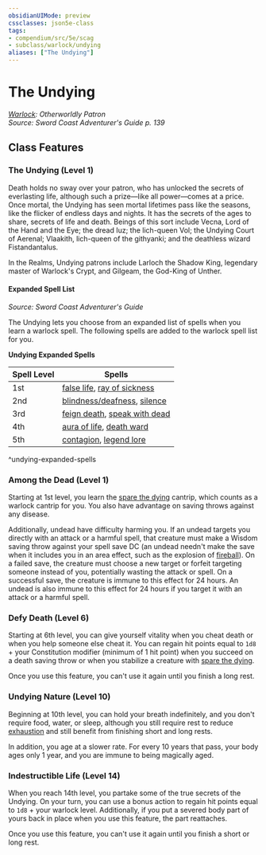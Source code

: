 ```yaml
---
obsidianUIMode: preview
cssclasses: json5e-class
tags:
- compendium/src/5e/scag
- subclass/warlock/undying
aliases: ["The Undying"]
---
```

# The Undying
*[Warlock](warlock.md): Otherworldly Patron*  
*Source: Sword Coast Adventurer's Guide p. 139*  


## Class Features

### The Undying (Level 1)

Death holds no sway over your patron, who has unlocked the secrets of everlasting life, although such a prize—like all power—comes at a price. Once mortal, the Undying has seen mortal lifetimes pass like the seasons, like the flicker of endless days and nights. It has the secrets of the ages to share, secrets of life and death. Beings of this sort include Vecna, Lord of the Hand and the Eye; the dread Iuz; the lich-queen Vol; the Undying Court of Aerenal; Vlaakith, lich-queen of the githyanki; and the deathless wizard Fistandantalus.

In the Realms, Undying patrons include Larloch the Shadow King, legendary master of Warlock's Crypt, and Gilgeam, the God-King of Unther.

#### Expanded Spell List
_Source: Sword Coast Adventurer's Guide_

The Undying lets you choose from an expanded list of spells when you learn a warlock spell. The following spells are added to the warlock spell list for you.

**Undying Expanded Spells**

| Spell Level | Spells |
|-------------|--------|
| 1st | [false life](Mechanics/spells/false-life.md), [ray of sickness](Mechanics/spells/ray-of-sickness.md) |
| 2nd | [blindness/deafness](Mechanics/spells/blindness-deafness.md), [silence](Mechanics/spells/silence.md) |
| 3rd | [feign death](Mechanics/spells/feign-death.md), [speak with dead](Mechanics/spells/speak-with-dead.md) |
| 4th | [aura of life](Mechanics/spells/aura-of-life.md), [death ward](Mechanics/spells/death-ward.md) |
| 5th | [contagion](Mechanics/spells/contagion.md), [legend lore](Mechanics/spells/legend-lore.md) |
^undying-expanded-spells

### Among the Dead (Level 1)

Starting at 1st level, you learn the [spare the dying](Mechanics/spells/spare-the-dying.md) cantrip, which counts as a warlock cantrip for you. You also have advantage on saving throws against any disease.

Additionally, undead have difficulty harming you. If an undead targets you directly with an attack or a harmful spell, that creature must make a Wisdom saving throw against your spell save DC (an undead needn't make the save when it includes you in an area effect, such as the explosion of [fireball](Mechanics/spells/fireball.md)). On a failed save, the creature must choose a new target or forfeit targeting someone instead of you, potentially wasting the attack or spell. On a successful save, the creature is immune to this effect for 24 hours. An undead is also immune to this effect for 24 hours if you target it with an attack or a harmful spell.

### Defy Death (Level 6)

Starting at 6th level, you can give yourself vitality when you cheat death or when you help someone else cheat it. You can regain hit points equal to `1d8` + your Constitution modifier (minimum of 1 hit point) when you succeed on a death saving throw or when you stabilize a creature with [spare the dying](Mechanics/spells/spare-the-dying.md).

Once you use this feature, you can't use it again until you finish a long rest.

### Undying Nature (Level 10)

Beginning at 10th level, you can hold your breath indefinitely, and you don't require food, water, or sleep, although you still require rest to reduce [exhaustion](Mechanics/Rules/conditions.md#Exhaustion) and still benefit from finishing short and long rests.

In addition, you age at a slower rate. For every 10 years that pass, your body ages only 1 year, and you are immune to being magically aged.

### Indestructible Life (Level 14)

When you reach 14th level, you partake some of the true secrets of the Undying. On your turn, you can use a bonus action to regain hit points equal to `1d8` + your warlock level. Additionally, if you put a severed body part of yours back in place when you use this feature, the part reattaches.

Once you use this feature, you can't use it again until you finish a short or long rest.